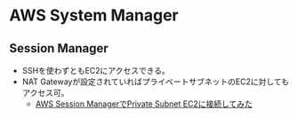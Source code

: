 # AWS System Manager

## Session Manager
- SSHを使わずともEC2にアクセスできる。
- NAT Gatewayが設定されていればプライベートサブネットのEC2に対してもアクセス可。
  - [AWS Session ManagerでPrivate Subnet EC2に接続してみた](https://dev.classmethod.jp/articles/accessed-private-subnet-ec2-using-aws-session-manager/)
